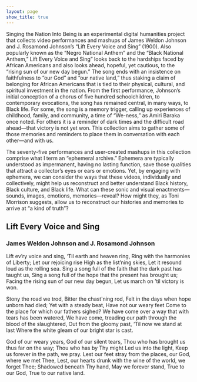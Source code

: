 ```yaml
---
layout: page
show_title: true
---
```


Singing the Nation Into Being is an experimental digital humanities project that collects video performances and mashups of James Weldon Johnson and J. Rosamond Johnson’s “Lift Every Voice and Sing” (1900). Also popularly known as the “Negro National Anthem” and the “Black National Anthem,” Lift Every Voice and Sing” looks back to the hardships faced by African Americans and also looks ahead, hopeful, yet cautious, to the “rising sun of our new day begun.” The song ends with an insistence on faithfulness to “our God” and “our native land,” thus staking a claim of belonging for African Americans that is tied to their physical, cultural, and spiritual investment in the nation. From the first performance, Johnson’s initial conception of a chorus of five hundred schoolchildren, to contemporary evocations, the song has remained central, in many ways, to Black life. For some, the song is a memory trigger, calling up experiences of childhood, family, and community, a time of “We-ness,” as Amiri Baraka once noted. For others it is a reminder of dark times and the difficult road ahead—that victory is not yet won. This collection aims to gather some of those memories and reminders to place them in conversation with each other—and with us.    

The seventy-five performances and user-created mashups in this collection comprise what I term an “ephemeral archive.” Ephemera are typically understood as impermanent, having no lasting function, save those qualities that attract a collector’s eyes or ears or emotions. Yet, by engaging with ephemera, we can consider the ways that these videos, individually and collectively, might help us reconstruct and better understand Black history, Black culture, and Black life. What can these sonic and visual enactments—sounds, images, emotions, memories—reveal? How might they, as Toni Morrison suggests, allow us to reconstruct our histories and memories to arrive at “a kind of truth”?  




## Lift Every Voice and Sing

### James Weldon Johnson and J. Rosamond Johnson


Lift ev’ry voice and sing,
‘Til earth and heaven ring,
Ring with the harmonies of Liberty;
Let our rejoicing rise
High as the list’ning skies,
Let it resound loud as the rolling sea.
Sing a song full of the faith that the dark past has taught us,
Sing a song full of the hope that the present has brought us;
Facing the rising sun of our new day begun,
Let us march on ’til victory is won.

Stony the road we trod,
Bitter the chast'ning rod,
Felt in the days when hope unborn had died;
Yet with a steady beat,
Have not our weary feet
Come to the place for which our fathers sighed?
We have come over a way that with tears has been watered,
We have come, treading our path through the blood of the slaughtered,
Out from the gloomy past,
‘Til now we stand at last
Where the white gleam of our bright star is cast.

God of our weary years,
God of our silent tears,
Thou who has brought us thus far on the way;
Thou who has by Thy might
Led us into the light,
Keep us forever in the path, we pray.
Lest our feet stray from the places, our God, where we met Thee,
Lest, our hearts drunk with the wine of the world, we forget Thee;
Shadowed beneath Thy hand,
May we forever stand,
True to our God,
True to our native land.
